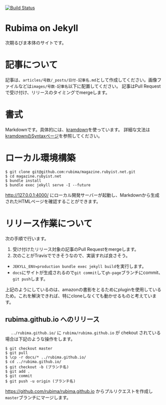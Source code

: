 [![Build Status](https://travis-ci.org/rubima/magazine.rubyist.net.svg?branch=master)](https://travis-ci.org/rubima/magazine.rubyist.net)

# Rubima on Jekyll

次期るびま本体のサイトです。

# 記事について

記事は、`articles/号数/_posts/日付-記事名.md`として作成してください。画像ファイルなどは`images/号数-記事名`以下に配置してください。
記事はPull Requestで受け付け、リリースのタイミングでmergeします。

# 書式

Markdownです。具体的には、[kramdown](https://kramdown.gettalong.org/)を使っています。
詳細な文法は[kramdownのSyntaxページ](https://kramdown.gettalong.org/syntax.html)を参照してください。

# ローカル環境構築

```
$ git clone git@github.com:rubima/magazine.rubyist.net.git
$ cd magazine.rubyist.net
$ bundle install
$ bundle exec jekyll serve -I --future
```

http://127.0.0.1:4000/ にローカル開発サーバーが起動し、Markdownから生成されたHTMLページを確認することができます。

# リリース作業について

次の手順で行います。

1. 受け付けたリリース対象の記事のPull Requestをmergeします。
1. 次のことがTravisでできそうなので、実装すれば良さそう。
- `JEKYLL_ENV=production bundle exec jekyll build`を実行します。
- `docs`にサイトが生成されるので`git commit`して`gh-page`ブランチにcommit、`git push`します。

上記のようにしているのは、amazonの書影をとるためにpluginを使用しているため。これを解決できれば、特にcloneしなくても動かせるものと考えています。

## rubima.github.io へのリリース
　
`../rubima.github.io/` に `rubima/rubima.github.io` が chekout されている場合は下記のような操作をします。

```
$ git checkout master
$ git pull
$ \cp -r docs/* ../rubima.github.io/
$ cd ../rubima.github.io/
$ git checkout -b (ブランチ名)
$ git add .
$ git commit
$ git push -u origin (ブランチ名)
```

https://github.com/rubima/rubima.github.io からプルリクエストを作成し`master`ブランチにマージします。

